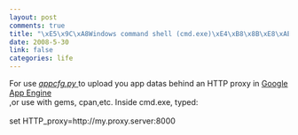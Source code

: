 ```yaml
--- 
layout: post
comments: true
title: "\xE5\x9C\xA8Windows command shell (cmd.exe)\xE4\xB8\x8B\xE8\xAE\xBE\xE7\xBD\xAEProxy"
date: 2008-5-30
link: false
categories: life
---
```

<p>For use <a href="http://code.google.com/appengine/docs/appcfgpy.html"><em>appcfg.py</em> </a>to upload you app datas behind an HTTP proxy in <a href="../../../?action=show&amp;id=293">Google App Engine</a><br />
,or use with gems, cpan,etc. Inside cmd.exe, typed:<br />
<br />
set HTTP_proxy=http://my.proxy.server:8000</p>
